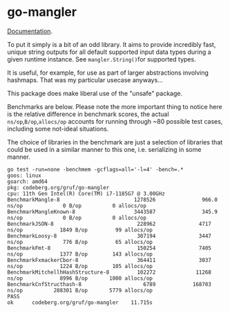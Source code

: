# go-mangler

[Documentation](https://pkg.go.dev/codeberg.org/gruf/go-mangler).

To put it simply is a bit of an odd library. It aims to provide incredibly fast, unique string outputs for all default supported input data types during a given runtime instance. See `mangler.String()`for supported types.

It is useful, for example, for use as part of larger abstractions involving hashmaps. That was my particular usecase anyways...

This package does make liberal use of the "unsafe" package.

Benchmarks are below. Please note the more important thing to notice here is the relative difference in benchmark scores, the actual `ns/op`,`B/op`,`allocs/op` accounts for running through ~80 possible test cases, including some not-ideal situations.

The choice of libraries in the benchmark are just a selection of libraries that could be used in a similar manner to this one, i.e. serializing in some manner.

```
go test -run=none -benchmem -gcflags=all='-l=4' -bench=.*                            
goos: linux
goarch: amd64
pkg: codeberg.org/gruf/go-mangler
cpu: 11th Gen Intel(R) Core(TM) i7-1185G7 @ 3.00GHz
BenchmarkMangle-8                        1278526               966.0 ns/op             0 B/op          0 allocs/op
BenchmarkMangleKnown-8                   3443587               345.9 ns/op             0 B/op          0 allocs/op
BenchmarkJSON-8                           228962              4717 ns/op            1849 B/op         99 allocs/op
BenchmarkLoosy-8                          307194              3447 ns/op             776 B/op         65 allocs/op
BenchmarkFmt-8                            150254              7405 ns/op            1377 B/op        143 allocs/op
BenchmarkFxmackerCbor-8                   364411              3037 ns/op            1224 B/op        105 allocs/op
BenchmarkMitchellhHashStructure-8         102272             11268 ns/op            8996 B/op       1000 allocs/op
BenchmarkCnfStructhash-8                    6789            168703 ns/op          288301 B/op       5779 allocs/op
PASS
ok      codeberg.org/gruf/go-mangler    11.715s
```
